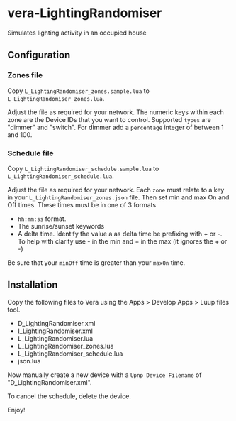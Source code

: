vera-LightingRandomiser
=======================

Simulates lighting activity in an occupied house

## Configuration

### Zones file

Copy `L_LightingRandomiser_zones.sample.lua` to `L_LightingRandomiser_zones.lua`.

Adjust the file as required for your network. The numeric keys within each zone
are the Device IDs that you want to control. Supported `types` are "dimmer" and
"switch". For dimmer add a `percentage` integer of between 1 and 100.

### Schedule file

Copy `L_LightingRandomiser_schedule.sample.lua` to
`L_LightingRandomiser_schedule.lua`.

Adjust the file as required for your network. Each `zone` must relate to a key
in your `L_LightingRandomiser_zones.json` file. Then set min and max On and Off
times. These times must be in one of 3 formats
* `hh:mm:ss` format.
* The sunrise/sunset keywords
* A delta time. Identify the value a as delta time be prefixing with + or -.
  To help with clarity use - in the min and + in the max (it ignores the + or -)

Be sure that your `minOff` time is greater than your `maxOn` time.

## Installation

Copy the following files to Vera using the Apps > Develop Apps > Luup files tool.

* D_LightingRandomiser.xml
* I_LightingRandomiser.xml
* L_LightingRandomiser.lua
* L_LightingRandomiser_zones.lua
* L_LightingRandomiser_schedule.lua
* json.lua

Now manually create a new device with a `Upnp Device Filename` of "D_LightingRandomiser.xml".

To cancel the schedule, delete the device.

Enjoy!
